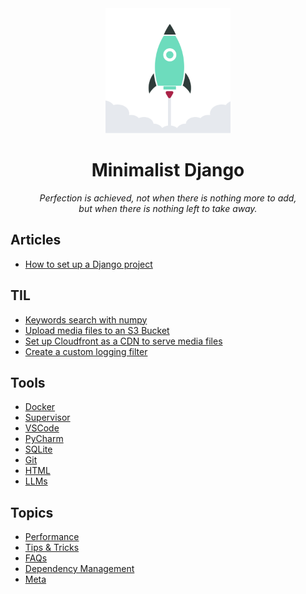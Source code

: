 
<div align="center">
  <img width="200" src="https://raw.githubusercontent.com/ViggieM/minimalistdjango/main/images/django-rocket.svg" alt="django rocket">
</div>

<h1 align="center">Minimalist Django</h1>

<p align="center">
  <i>Perfection is achieved, not when there is nothing more to add, <br> but when there is nothing left to take away.</i>
</p>

## Articles

* [How to set up a Django project](pages/create-a-django-project.md)


## TIL

* [Keywords search with numpy](TIL/2024-04-25-keywords-search-with-numpy.ipynb)
* [Upload media files to an S3 Bucket](TIL/2024-05-24-media-upload-to-s3-bucket.md)
* [Set up Cloudfront as a CDN to serve media files](TIL/2024-05-27-serve-media-files-from-s3-bucket-through-cloudfront.md)
* [Create a custom logging filter](TIL/2024-06-05-python-logging-custom-filter.md)

## Tools

* [Docker](pages/docker.md)
* [Supervisor](pages/supervisor.md)
* [VSCode](pages/vscode.md)
* [PyCharm](pages/pycharm.md)
* [SQLite](pages/sqlite.md)
* [Git](pages/git.md)
* [HTML](pages/HTML.md)
* [LLMs](pages/LLMs.md)

## Topics

* [Performance](pages/performance.md)
* [Tips & Tricks](pages/tips-and-tricks.md)
* [FAQs](pages/FAQs)
* [Dependency Management](pages/dependency-management.md)
* [Meta](pages/meta.md)
